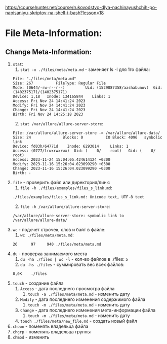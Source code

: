 https://coursehunter.net/course/rukovodstvo-dlya-nachinayushchih-po-napisaniyu-skriptov-na-shell-i-bash?lesson=18

# File Meta-Information:
## Change Meta-Information:
1. `stat`:
    1. `stat -x ./files/meta/meta.md` - заменяет ls -l для 1го файла:
    ```
    File: "./files/meta/meta.md"
    Size: 267          FileType: Regular File
    Mode: (0644/-rw-r--r--)         Uid: (1529087358/aashabunov)  Gid: (1402375171/(1402375171)
    Device: 1,18   Inode: 134165844    Links: 1
    Access: Fri Nov 24 14:41:24 2023
    Modify: Fri Nov 24 14:41:24 2023
    Change: Fri Nov 24 14:41:24 2023
    Birth: Fri Nov 24 14:25:18 2023
    ```
    2. `stat /var/allure/allure-server-store`:
    ```
    File: /var/allure/allure-server-store -> /var/allure/allure-data/
    Size: 24              Blocks: 0          IO Block: 4096   symbolic link
    Device: fd03h/64771d    Inode: 6293014     Links: 1
    Access: (0777/lrwxrwxrwx)  Uid: (    0/    root)   Gid: (    0/    root)
    Access: 2023-11-24 15:04:05.424614124 +0300
    Modify: 2023-11-16 15:26:04.023099290 +0300
    Change: 2023-11-16 15:26:04.023099290 +0300
    Birth: -
    ```
2. `file` - проверить файл или директория/линк:
    1. `file -h ./files/examples/files_s_link.md`:
    ```
    ./files/examples/files_s_link.md: Unicode text, UTF-8 text
    ```
    2. `file -h /var/allure/allure-server-store`:
    ```
    /var/allure/allure-server-store: symbolic link to /var/allure/allure-data/
    ```
3. `wc` - подсчет строчек, слов и байт в файле:
    1. `wc ./files/meta/meta.md`:
    ```
    26      97     940 ./files/meta/meta.md
    ```
4. `du` - проверка занимаемого места
    1. `du -ha ./files | wc -l` - кол-во файлов в ./files: `5`
    2. `du -hs ./files` - суммировать вес всех файлов:
    ```
    8,0K    ./files
    ```
5. `touch` - создание файла
    1. `Access` - дата последнего просмотра файла
        1. `touch -a ./files/meta/meta.md` - изменить дату
    2. `Modify` - дата последнего изменения содержимого файла
        1. `touch -m ./files/meta/meta.md` - изменить дату
    3. `Change` - дата последнего изменения мета-информации файла
        1. `touch -m ./files/meta/meta.md` - изменить дату
    4. `touch ./files/meta/new_file.md` - создать новый файл
6. `chown` - поменять владельца файла
7. `chgrp` - поменять владельца группы
8. `chmod` - изменить 